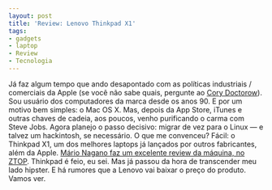 ```yaml
---
layout: post
title: 'Review: Lenovo Thinkpad X1'
tags:
- gadgets
- laptop
- Review
- Tecnologia
---
```


Já faz algum tempo que ando desapontado com as políticas industriais / comerciais da Apple (se você não sabe quais, pergunte ao [Cory Doctorow](http://www.youtube.com/embed/hfU6e6--izo)). Sou usuário dos computadores da marca desde os anos 90. E por um motivo bem simples: o Mac OS X. Mas, depois da App Store, iTunes e outras chaves de cadeia, aos poucos, venho purificando o carma com Steve Jobs. Agora planejo o passo decisivo: migrar de vez para o Linux — e talvez um hackintosh, se necessário. O que me convenceu? Fácil: o Thinkpad X1, um dos melhores laptops já lançados por outros fabricantes, além da Apple. [Mário Nagano faz um excelente review da máquina, no ZTOP](http://ztop.com.br/2011/08/29/review-lenovo-thinkpad-x1-1-de-3-introducao/). Thinkpad é feio, eu sei. Mas já passou da hora de transcender meu lado hipster. E há rumores que a Lenovo vai baixar o preço do produto. Vamos ver.
